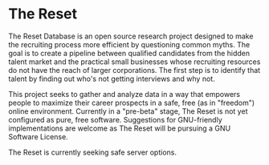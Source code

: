 The Reset
========

The Reset Database is an open source research project designed to make the recruiting process more efficient by questioning common myths.  The goal is to create a pipeline between qualified candidates from the hidden talent market and the practical small businesses whose recruiting resources do not have the reach of larger corporations. The first step is to identify that talent by finding out who's not getting interviews and why not.

This project seeks to gather and analyze data in a way that empowers people to maximize their career prospects in a safe, free (as in "freedom") online environment. Currently in a "pre-beta" stage, The Reset is not yet configured as pure, free software. Suggestions for GNU-friendly implementations are welcome as The Reset will be pursuing a GNU Software License.


The Reset is currently seeking safe server options.
